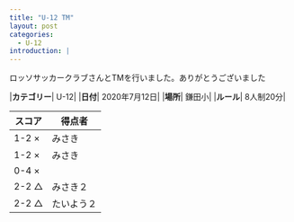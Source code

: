 ```yaml
---
title: "U-12 TM"
layout: post
categories:
  - U-12
introduction: |
---
```


ロッソサッカークラブさんとTMを行いました。ありがとうございました  

|**カテゴリー**| U-12|
|**日付**| 2020年7月12日|
|**場所**| 鎌田小|
|**ルール**| 8人制20分|

|スコア|得点者|
|---|----|
|1-2 ×|みさき|
|1-2 ×|みさき|
|0-4 ×||
|2-2 △|みさき２|
|2-2 △|たいよう２|


